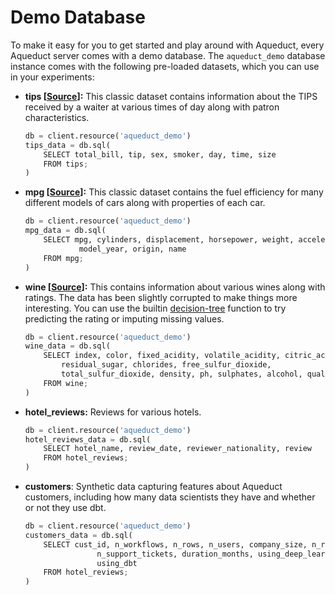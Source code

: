 # Demo Database

To make it easy for you to get started and play around with Aqueduct, every Aqueduct server comes with a demo database. The `aqueduct_demo` database instance comes with the following pre-loaded datasets, which you can use in your experiments:

*   **tips \[**[**Source**](https://github.com/mwaskom/seaborn-data/blob/master/tips.csv)**]:** This classic dataset contains information about the TIPS received by a waiter at various times of day along with patron characteristics.

    ```python
    db = client.resource('aqueduct_demo')
    tips_data = db.sql(
        SELECT total_bill, tip, sex, smoker, day, time, size
        FROM tips;
    )
    ```
*   **mpg \[**[**Source**](https://github.com/mwaskom/seaborn-data/blob/master/mpg.csv)**]:** This classic dataset contains the fuel efficiency for many different models of cars along with properties of each car.

    ```python
    db = client.resource('aqueduct_demo')
    mpg_data = db.sql(
        SELECT mpg, cylinders, displacement, horsepower, weight, acceleration
                model_year, origin, name
        FROM mpg;
    )
    ```
*   **wine \[**[**Source**](https://archive.ics.uci.edu/ml/datasets/wine+quality)**]:** This contains information about various wines along with ratings. The data has been slightly corrupted to make things more interesting. You can use the builtin  [decision-tree](https://www.notion.so/Decision-Tree-61dc9f001c494452923af4ff58a8ba55) function to try predicting the rating or imputing missing values.

    ```python
    db = client.resource('aqueduct_demo')
    wine_data = db.sql(
        SELECT index, color, fixed_acidity, volatile_acidity, citric_acid, 
            residual_sugar, chlorides, free_sulfur_dioxide, 
            total_sulfur_dioxide, density, ph, sulphates, alcohol, quality 
        FROM wine;
    )
    ```
*   **hotel\_reviews:** Reviews for various hotels.

    ```python
    db = client.resource('aqueduct_demo')
    hotel_reviews_data = db.sql(
        SELECT hotel_name, review_date, reviewer_nationality, review
        FROM hotel_reviews;
    )
    ```
*   **customers**: Synthetic data capturing features about Aqueduct customers, including how many data scientists they have and whether or not they use dbt.

    ```python
    db = client.resource('aqueduct_demo')
    customers_data = db.sql(
        SELECT cust_id, n_workflows, n_rows, n_users, company_size, n_resources, 
                    n_support_tickets, duration_months, using_deep_learning, n_data_eng,
                    using_dbt
        FROM hotel_reviews;
    )
    ```

